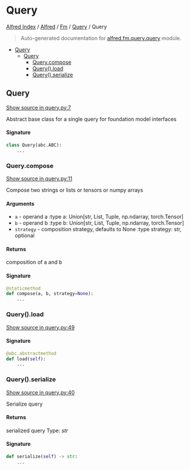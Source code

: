 # Query

[Alfred Index](../../../README.md#alfred-index) /
[Alfred](../../index.md#alfred) /
[Fm](../index.md#fm) /
[Query](./index.md#query) /
Query

> Auto-generated documentation for [alfred.fm.query.query](../../../../alfred/fm/query/query.py) module.

- [Query](#query)
  - [Query](#query-1)
    - [Query.compose](#querycompose)
    - [Query().load](#query()load)
    - [Query().serialize](#query()serialize)

## Query

[Show source in query.py:7](../../../../alfred/fm/query/query.py#L7)

Abstract base class for a single query for foundation model interfaces

#### Signature

```python
class Query(abc.ABC):
    ...
```

### Query.compose

[Show source in query.py:11](../../../../alfred/fm/query/query.py#L11)

Compose two strings or lists or tensors or numpy arrays

#### Arguments

- `a` - operand a
:type a: Union[str, List, Tuple, np.ndarray, torch.Tensor]
- `b` - operand b
:type b: Union[str, List, Tuple, np.ndarray, torch.Tensor]
- `strategy` - composition strategy, defaults to None
:type strategy: str, optional

#### Returns

composition of a and b

#### Signature

```python
@staticmethod
def compose(a, b, strategy=None):
    ...
```

### Query().load

[Show source in query.py:49](../../../../alfred/fm/query/query.py#L49)

#### Signature

```python
@abc.abstractmethod
def load(self):
    ...
```

### Query().serialize

[Show source in query.py:40](../../../../alfred/fm/query/query.py#L40)

Serialize query

#### Returns

serialized query
Type: *str*

#### Signature

```python
def serialize(self) -> str:
    ...
```